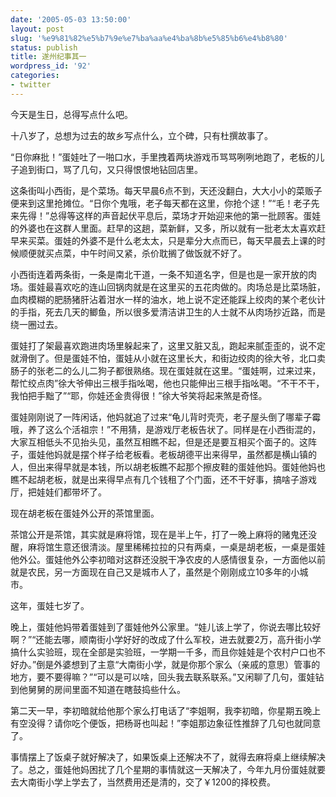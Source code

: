 ```yaml
---
date: '2005-05-03 13:50:00'
layout: post
slug: '%e9%81%82%e5%b7%9e%e7%ba%aa%e4%ba%8b%e5%85%b6%e4%b8%80'
status: publish
title: 遂州纪事其一
wordpress_id: '92'
categories:
- twitter
---
```


今天是生日，总得写点什么吧。 

十八岁了，总想为过去的故乡写点什么，立个碑，只有杜撰故事了。 

“日你麻批！”蛋娃吐了一啪口水，手里拽着两块游戏币骂骂咧咧地跑了，老板的儿子追到街口，骂了几句，又只得恨恨地钻回店里。 

这条街叫小西街，是个菜场。每天早晨6点不到，天还没翻白，大大小小的菜贩子便来到这里抢摊位。“日你个鬼哦，老子每天都在这里，你抢个逑！”“毛！老子先来先得！”总得等这样的声音起伏平息后，菜场才开始迎来他的第一批顾客。蛋娃的外婆也在这群人里面。赶早的这趟，菜新鲜，又多，所以就有一批老太太喜欢赶早来买菜。蛋娃的外婆不是什么老太太，只是辈分大点而已，每天早晨去上课的时候顺便就买点菜，中午时间又紧，杀价耽搁了做饭就不好了。 

小西街连着两条街，一条是南北干道，一条不知道名字，但是也是一家开放的肉场。蛋娃最喜欢吃的连山回锅肉就是在这里买的五花肉做的。肉场总是比菜场脏，血肉模糊的肥肠猪肝沾着泔水一样的油水，地上说不定还能踩上绞肉的某个老伙计的手指，死去几天的鲫鱼，所以很多爱清洁讲卫生的人士就不从肉场抄近路，而是绕一圈过去。 

蛋娃打了架最喜欢跑进肉场里躲起来了，这里又脏又乱，跑起来腻歪歪的，说不定就滑倒了。但是蛋娃不怕，蛋娃从小就在这里长大，和街边绞肉的徐大爷，北口卖肠子的张老二的么儿二狗子都很熟络。现在蛋娃就在这里。“蛋娃啊，过来过来，帮忙绞点肉”徐大爷伸出三根手指吆喝，他也只能伸出三根手指吆喝。“不干不干，我怕把手黜了”“耶，你娃还金贵得很！”徐大爷笑将起来煞是奇怪。 

蛋娃刚刚说了一阵闲话，他妈就追了过来“龟儿背时壳壳，老子屋头倒了哪辈子霉哦，养了这么个活祖宗！”不用猜，是游戏厅老板告状了。同样是在小西街混的，大家互相低头不见抬头见，虽然互相瞧不起，但是还是要互相买个面子的。这阵子，蛋娃他妈就是摆个样子给老板看。老板胡德平出来得早，虽然都是横山镇的人，但出来得早就是本钱，所以胡老板瞧不起那个擦皮鞋的蛋娃他妈。蛋娃他妈也瞧不起胡老板，就是出来得早点有几个钱租了个门面，还不干好事，搞啥子游戏厅，把娃娃们都带坏了。 

现在胡老板在蛋娃外公开的茶馆里面。 

茶馆公开是茶馆，其实就是麻将馆，现在是半上午，打了一晚上麻将的赌鬼还没醒，麻将馆生意还很清淡。屋里稀稀拉拉的只有两桌，一桌是胡老板，一桌是蛋娃他外公。蛋娃他外公李初暗对这群还没脱干净农皮的人感情很复杂，一方面他以前就是农民，另一方面现在自己又是城市人了，虽然是个刚刚成立10多年的小城市。 

这年，蛋娃七岁了。 

晚上，蛋娃他妈带着蛋娃到了蛋娃他外公家里。“娃儿该上学了，你说去哪比较好啊？”“还能去哪，顺南街小学好好的改成了什么军校，进去就要2万，高升街小学搞什么实验班，现在全部是实验班，一学期一千多，而且你娃娃是个农村户口也不好办。”倒是外婆想到了主意“大南街小学，就是你那个家么（亲戚的意思）管事的地方，要不要得嘛？”“可以是可以啥，回头我去联系联系。”又闲聊了几句，蛋娃钻到他舅舅的房间里面不知道在瞎鼓捣些什么。 

第二天一早，李初暗就给他那个家么打电话了“李姐啊，我李初暗，你星期五晚上有空没得？请你吃个便饭，把杨哥也叫起！”李姐那边象征性推辞了几句也就同意了。 

事情摆上了饭桌子就好解决了，如果饭桌上还解决不了，就得去麻将桌上继续解决了。总之，蛋娃他妈困扰了几个星期的事情就这一天解决了，今年九月份蛋娃就要去大南街小学上学去了，当然费用还是清的，交了￥1200的择校费。
